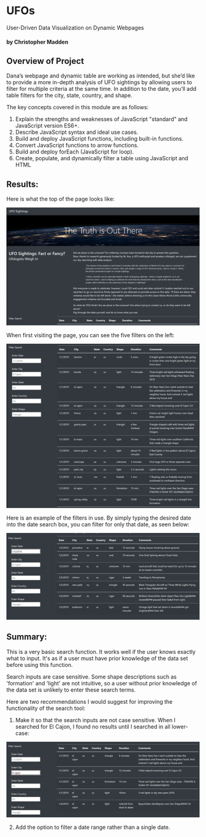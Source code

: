# UFOs
User-Driven Data Visualization on Dynamic Webpages

#### by Christopher Madden

## Overview of Project
Dana’s webpage and dynamic table are working as intended, but she’d like to provide a more in-depth analysis of UFO sightings by allowing users to filter for multiple criteria at the same time. In addition to the date, you’ll add table filters for the city, state, country, and shape.

The key concepts covered in this module are as follows:
  1. Explain the strengths and weaknesses of JavaScript "standard" and JavaScript version ES6+.
  2. Describe JavaScript syntax and ideal use cases.
  3. Build and deploy JavaScript functions, including built-in functions.
  4. Convert JavaScript functions to arrow functions.
  5. Build and deploy forEach (JavaScript for loop).
  6. Create, populate, and dynamically filter a table using JavaScript and HTML

## Results:

Here is what the top of the page looks like:

![Top of Page](https://github.com/maddenc33/UFOs/blob/main/static/images/top.PNG)

When first visiting the page, you can see the five filters on the left:

![Bottom of Page](https://github.com/maddenc33/UFOs/blob/main/static/images/bottom.PNG)

Here is an example of the filters in use.  By simply typing the desired date into the date search box, you can filter for only that date, as seen below:

![Pic 3](https://github.com/maddenc33/UFOs/blob/main/static/images/date.PNG)


## Summary: 

This is a very basic search function.  It works well if the user knows exactly what to input.  It's as if a user must have prior knowledge of the data set before using this function.

Search inputs are case sensitive.  Some shape descriptions such as 'formation' and 'light' are not intuitive, so a user without prior knowledge of the data set is unlikely to enter these search terms.

Here are two recommendations I would suggest for improving the functionality of the search tool:

  1.  Make it so that the search inputs are not case sensitive.  When I searched for El Cajon, I found no results until I searched in all lower-case:

  ![El Cajon](https://github.com/maddenc33/UFOs/blob/main/static/images/el_cajon.PNG)


  2. Add the option to filter a date range rather than a single date.

